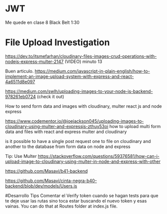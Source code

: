 # JWT
Me quede en clase 8 Black Belt 1:30




# File Upload Investigation

https://dev.to/itsmefarhan/cloudinary-files-images-crud-operations-with-nodejs-express-multer-2147 (VIDEO) minuto 13

Buen articulo. https://medium.com/javascript-in-plain-english/how-to-implement-an-image-upload-system-with-express-and-react-4a6511d8e097

https://medium.com/swlh/uploading-images-to-your-node-js-backend-978261eb0724  (check it out)

How to send form data and images with cloudinary, multer react js and node express
 
https://www.codementor.io/@joejackson045/uploading-images-to-cloudinary-using-multer-and-expressjs-zthuy53oi
how to upload multi form data and files with react and express multer and cloudinary


is it possible to have a single post request one to file on cloudinary and another to the database from form data on node and express

Tip: Use Multer
https://stackoverflow.com/questions/59376581/how-can-i-upload-image-to-cloudinary-using-multer-in-node-and-express-with-other



https://github.com/Masavi/b41-backend


https://github.com/Masavi/cinta-negra-b40-backend/blob/dev/models/Users.js


#Desarrollo Tips
Comentar el Verify token cuando se hagan tests para que te deje usar las rutas sino toca estar buscando el nuevo token y esas vainas. You can do that at Routes folder at index.js file.

